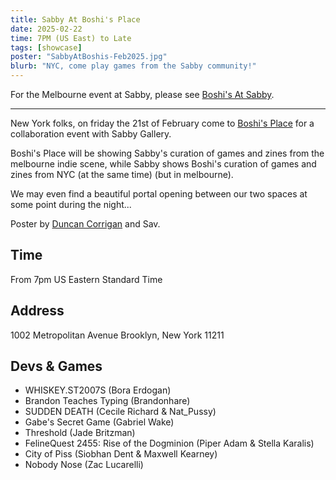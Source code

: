 ```yaml
---
title: Sabby At Boshi's Place
date: 2025-02-22
time: 7PM (US East) to Late
tags: [showcase]
poster: "SabbyAtBoshis-Feb2025.jpg"
blurb: "NYC, come play games from the Sabby community!"
---
```


For the Melbourne event at Sabby, please see [Boshi's At Sabby](../02-boshis-place).

<hr>

New York folks, on friday the 21st of February come to [Boshi's Place](https://boshis.place/) for a collaboration event with Sabby Gallery.

Boshi's Place will be showing Sabby's curation of games and zines from the melbourne indie scene, while Sabby shows Boshi's curation of games and zines from NYC (at the same time) (but in melbourne).

We may even find a beautiful portal opening between our two spaces at some point during the night...

Poster by [Duncan Corrigan](https://www.instagram.com/workboyduncan/) and Sav.

## Time
From 7pm US Eastern Standard Time

## Address
1002 Metropolitan Avenue Brooklyn, New York 11211

## Devs & Games
- WHISKEY.ST2007S (Bora Erdogan)
- Brandon Teaches Typing (Brandonhare)
- SUDDEN DEATH (Cecile Richard & Nat_Pussy)
- Gabe's Secret Game (Gabriel Wake)
- Threshold (Jade Britzman)
- FelineQuest 2455: Rise of the Dogminion (Piper Adam & Stella Karalis)
- City of Piss (Siobhan Dent & Maxwell Kearney)
- Nobody Nose (Zac Lucarelli)
